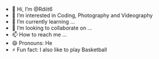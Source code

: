 - 👋 Hi, I’m @Rdiit6
- 👀 I’m interested in Coding, Photography and Videography
- 🌱 I’m currently learning ...
- 💞️ I’m looking to collaborate on ...
- 📫 How to reach me ...
- 😄 Pronouns: He
- ⚡ Fun fact: I also like to play Basketball

<!---
Rdiit6/Rdiit6 is a ✨ special ✨ repository because its `README.md` (this file) appears on your GitHub profile.
You can click the Preview link to take a look at your changes.
--->
